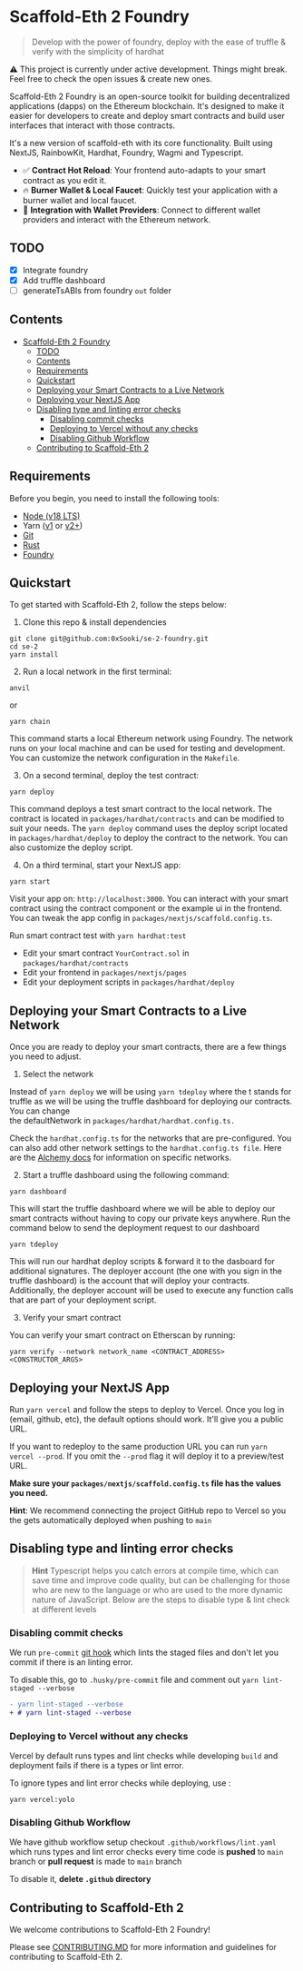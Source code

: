 # Scaffold-Eth 2 Foundry

 > Develop with the power of foundry, deploy with the ease of truffle & verify with the simplicity of hardhat

⚠️ This project is currently under active development. Things might break. Feel free to check the open issues & create new ones.

Scaffold-Eth 2 Foundry is an open-source toolkit for building decentralized applications (dapps) on the Ethereum blockchain. It's designed to make it easier for developers to create and deploy smart contracts and build user interfaces that interact with those contracts.

It's a new version of scaffold-eth with its core functionality. Built using NextJS, RainbowKit, Hardhat, Foundry, Wagmi and Typescript.

- ✅ **Contract Hot Reload**: Your frontend auto-adapts to your smart contract as you edit it.
- 🔥 **Burner Wallet & Local Faucet**: Quickly test your application with a burner wallet and local faucet.
- 🔐 **Integration with Wallet Providers**: Connect to different wallet providers and interact with the Ethereum network.

## TODO

- [x] Integrate foundry
- [x] Add truffle dashboard
- [ ] generateTsABIs from foundry ```out``` folder

## Contents

- [Scaffold-Eth 2 Foundry](#scaffold-eth-2-foundry)
  - [TODO](#todo)
  - [Contents](#contents)
  - [Requirements](#requirements)
  - [Quickstart](#quickstart)
  - [Deploying your Smart Contracts to a Live Network](#deploying-your-smart-contracts-to-a-live-network)
  - [Deploying your NextJS App](#deploying-your-nextjs-app)
  - [Disabling type and linting error checks](#disabling-type-and-linting-error-checks)
    - [Disabling commit checks](#disabling-commit-checks)
    - [Deploying to Vercel without any checks](#deploying-to-vercel-without-any-checks)
    - [Disabling Github Workflow](#disabling-github-workflow)
  - [Contributing to Scaffold-Eth 2](#contributing-to-scaffold-eth-2)

## Requirements

Before you begin, you need to install the following tools:
- [Node (v18 LTS)](https://nodejs.org/en/download/)
- Yarn ([v1](https://classic.yarnpkg.com/en/docs/install/) or [v2+](https://yarnpkg.com/getting-started/install))
- [Git](https://git-scm.com/downloads)
- [Rust](https://rustup.rs/)
- [Foundry](https://book.getfoundry.sh/getting-started/installation)


## Quickstart

To get started with Scaffold-Eth 2, follow the steps below:

1. Clone this repo & install dependencies

```
git clone git@github.com:0xSooki/se-2-foundry.git
cd se-2
yarn install
```

2. Run a local network in the first terminal:

```
anvil
```

or

```
yarn chain
```

This command starts a local Ethereum network using Foundry. The network runs on your local machine and can be used for testing and development. You can customize the network configuration in the `Makefile`.

3. On a second terminal, deploy the test contract:

```
yarn deploy 
```

This command deploys a test smart contract to the local network. The contract is located in `packages/hardhat/contracts` and can be modified to suit your needs. The `yarn deploy` command uses the deploy script located in `packages/hardhat/deploy` to deploy the contract to the network. You can also customize the deploy script.

4. On a third terminal, start your NextJS app:

```
yarn start
```

Visit your app on: `http://localhost:3000`. You can interact with your smart contract using the contract component or the example ui in the frontend. You can tweak the app config in `packages/nextjs/scaffold.config.ts`.

Run smart contract test with `yarn hardhat:test`

- Edit your smart contract `YourContract.sol` in `packages/hardhat/contracts`
- Edit your frontend in `packages/nextjs/pages`
- Edit your deployment scripts in `packages/hardhat/deploy`

## Deploying your Smart Contracts to a Live Network
Once you are ready to deploy your smart contracts, there are a few things you need to adjust.

1. Select the network

Instead of ```yarn deploy``` we will be using ```yarn tdeploy``` where the t stands for truffle as we will be using the truffle dashboard for deploying our contracts. You can change the defaultNetwork in `packages/hardhat/hardhat.config.ts.`

Check the `hardhat.config.ts` for the networks that are pre-configured. You can also add other network settings to the `hardhat.config.ts file`. Here are the [Alchemy docs](https://docs.alchemy.com/docs/how-to-add-alchemy-rpc-endpoints-to-metamask) for information on specific networks.

2. Start a truffle dashboard using the following command:

```
yarn dashboard
```

This will start the truffle dashboard where we will be able to deploy our smart contracts without having to copy our private keys anywhere. Run the command below to send the deployment request to our dashboard

```
yarn tdeploy
```

This will run our hardhat deploy scripts & forward it to the dasboard for additional signatures. The deployer account (the one with you sign in the truffle dashboard) is the account that will deploy your contracts. Additionally, the deployer account will be used to execute any function calls that are part of your deployment script.

3. Verify your smart contract

You can verify your smart contract on Etherscan by running:

```
yarn verify --network network_name <CONTRACT_ADDRESS> <CONSTRUCTOR_ARGS>
```

## Deploying your NextJS App

Run `yarn vercel` and follow the steps to deploy to Vercel. Once you log in (email, github, etc), the default options should work. It'll give you a public URL.

If you want to redeploy to the same production URL you can run `yarn vercel --prod`. If you omit the `--prod` flag it will deploy it to a preview/test URL.

**Make sure your `packages/nextjs/scaffold.config.ts` file has the values you need.**

**Hint**: We recommend connecting the project GitHub repo to Vercel so you the gets automatically deployed when pushing to `main`

## Disabling type and linting error checks
> **Hint**
> Typescript helps you catch errors at compile time, which can save time and improve code quality, but can be challenging for those who are new to the language or who are used to the more dynamic nature of JavaScript. Below are the steps to disable type & lint check at different levels

### Disabling commit checks
We run `pre-commit` [git hook](https://git-scm.com/book/en/v2/Customizing-Git-Git-Hooks) which lints the staged files and don't let you commit if there is an linting error.

To disable this, go to `.husky/pre-commit` file and comment out `yarn lint-staged --verbose`

```diff
- yarn lint-staged --verbose
+ # yarn lint-staged --verbose
```

### Deploying to Vercel without any checks
Vercel by default runs types and lint checks while developing `build` and deployment fails if there is a types or lint error.

To ignore types and lint error checks while deploying, use :
```shell
yarn vercel:yolo
```

### Disabling Github Workflow
We have github workflow setup checkout `.github/workflows/lint.yaml` which runs types and lint error checks every time code is __pushed__ to `main` branch or __pull request__ is made to `main` branch

To disable it, **delete `.github` directory**

## Contributing to Scaffold-Eth 2

We welcome contributions to Scaffold-Eth 2 Foundry!

Please see [CONTRIBUTING.MD](https://github.com/scaffold-eth/se-2/blob/master/CONTRIBUTING.md) for more information and guidelines for contributing to Scaffold-Eth 2.